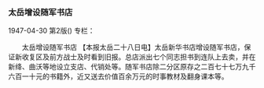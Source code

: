 ### 太岳增设随军书店

1947-04-30
第2版()
专栏：

　　太岳增设随军书店
    【本报太岳二十八日电】太岳新华书店增设随军书店，保证新收复区及前方战士及时看到旧报。总店派出七个同志担书到连队上去卖，并在新绛、曲沃等地设立支店、代销处等。随军书店除二分区原存之二百七十七万九千六百一十元的书籍外，近又送去价值百余万元的时事教材及翻身课本等。
